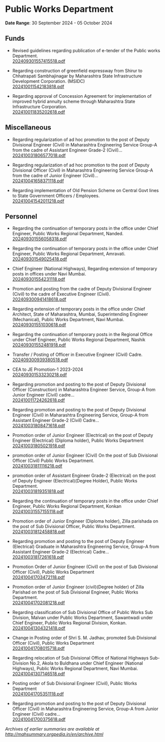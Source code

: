 # Public Works Department

**Date Range**: 30 September 2024 - 05 October 2024


## Funds
- Revised guidelines regarding publication of e-tender of the Public works Department.\
  [202409301557415518.pdf](https://gr.maharashtra.gov.in/Site/Upload/Government%20Resolutions/English/202409301557415518.pdf)

- Regarding construction of greenfield expressway from Shirur to Chhatrapati Sambhajinagar by Maharashtra State Infrastructure Development Corporation. (MSIDC)\
  [202410011542183818.pdf](https://gr.maharashtra.gov.in/Site/Upload/Government%20Resolutions/English/202410011542183818.pdf)

- Regarding approval of Concession Agreement for implementation of improved hybrid annuity scheme through Maharashtra State Infrastructure Corporation.\
  [202410011835202618.pdf](https://gr.maharashtra.gov.in/Site/Upload/Government%20Resolutions/English/202410011835202618.pdf)

## Miscellaneous
- Regarding regularization of ad hoc promotion to the post of Deputy Divisional Engineer (Civil) in Maharashtra Engineering Service Group-A from the cadre of Assistant Engineer Grade-2 (Civil)...\
  [202410031806577018.pdf](https://gr.maharashtra.gov.in/Site/Upload/Government%20Resolutions/English/202410031806577018.pdf)

- Regarding regularization of ad hoc promotion to the post of Deputy Divisional Officer (Civil) in Maharashtra Engineering Service Group-A from the cadre of Junior Engineer (Civil)...\
  [202410041658371118.pdf](https://gr.maharashtra.gov.in/Site/Upload/Government%20Resolutions/English/202410041658371118.pdf)

- Regarding implementation of Old Pension Scheme on Central Govt lines to State Government Officers / Employees.\
  [202410041542011218.pdf](https://gr.maharashtra.gov.in/Site/Upload/Government%20Resolutions/English/202410041542011218.pdf)

## Personnel
- Regarding the continuation of temporary posts in the office under Chief Engineer, Public Works Regional Department, Nanded.\
  [202409301556058318.pdf](https://gr.maharashtra.gov.in/Site/Upload/Government%20Resolutions/English/202409301556058318.pdf)

- Regarding the continuation of temporary posts in the office under Chief Engineer, Public Works Regional Department, Amravati.\
  [202409301549025418.pdf](https://gr.maharashtra.gov.in/Site/Upload/Government%20Resolutions/English/202409301549025418.pdf)

- Chief Engineer (National Highways), Regarding extension of temporary posts in offices under Navi Mumbai.\
  [202409301554231118.pdf](https://gr.maharashtra.gov.in/Site/Upload/Government%20Resolutions/English/202409301554231118.pdf)

- Promotion and posting from the cadre of Deputy Divisional Engineer (Civil) to the cadre of Executive Engineer (Civil).\
  [202409300941418618.pdf](https://gr.maharashtra.gov.in/Site/Upload/Government%20Resolutions/English/202409300941418618....pdf)

- Regarding extension of temporary posts in the office under Chief Architect, State of Maharashtra, Mumbai, Superintending Engineer (Mechanical), Public Works Department, Navi Mumbai.\
  [202409301551030618.pdf](https://gr.maharashtra.gov.in/Site/Upload/Government%20Resolutions/English/202409301551030618.pdf)

- Regarding the continuation of temporary posts in the Regional Office under Chief Engineer, Public Works Regional Department, Nashik\
  [202409301552481918.pdf](https://gr.maharashtra.gov.in/Site/Upload/Government%20Resolutions/English/202409301552481918.pdf)

- Transfer / Posting of Officer in Executive Engineer (Civil) Cadre.\
  [202409300939380518.pdf](https://gr.maharashtra.gov.in/Site/Upload/Government%20Resolutions/English/202409300939380518.pdf)

- CEA to JE Promotion-1  2023-2024\
  [202409301533230218.pdf](https://gr.maharashtra.gov.in/Site/Upload/Government%20Resolutions/English/202409301533230218.pdf)

- Regarding promotion and posting to the post of Deputy Divisional Officer (Construction) in Maharashtra Engineer Service, Group-A from Junior Engineer (Civil) cadre...\
  [202410011724262618.pdf](https://gr.maharashtra.gov.in/Site/Upload/Government%20Resolutions/English/202410011724262618.pdf)

- Regarding promotion and posting to the post of Deputy Divisional Engineer (Civil) in Maharashtra Engineering Service, Group-A from Assistant Engineer Grade-2 (Civil) Cadre...\
  [202410031808471618.pdf](https://gr.maharashtra.gov.in/Site/Upload/Government%20Resolutions/English/202410031808471618....pdf)

- Promotion order of Junior Engineer (Electrical) on the post of Deputy Engineer (Electrical) (Diploma holder), Public Works Department\
  [202410031805021918.pdf](https://gr.maharashtra.gov.in/Site/Upload/Government%20Resolutions/English/202410031805021918.pdf)

- promotion order of Junior Engineer (Civil) On the post of Sub Divisional Officer (Civil) Public Works Department.\
  [202410031811116218.pdf](https://gr.maharashtra.gov.in/Site/Upload/Government%20Resolutions/English/202410031811116218.pdf)

- promotion order of Assistant Engineer Grade-2 (Electrical) on the post of Deputy Engineer (Electrical)(Degree Holder), Public Works Department.\
  [202410031819351818.pdf](https://gr.maharashtra.gov.in/Site/Upload/Government%20Resolutions/English/202410031819351818.pdf)

- Regarding the continuation of temporary posts in the office under Chief Engineer, Public Works Regional Department, Konkan\
  [202410031557155118.pdf](https://gr.maharashtra.gov.in/Site/Upload/Government%20Resolutions/English/202410031557155118.pdf)

- Promotion order of Junior Engineer (Diploma holder), Zilla parishada on the post of Sub Divisional Officer, Public Works Department.\
  [202410031812458818.pdf](https://gr.maharashtra.gov.in/Site/Upload/Government%20Resolutions/English/202410031812458818.pdf)

- Regarding promotion and posting to the post of Deputy Engineer (Electrical) Graduate in Maharashtra Engineering Service, Group-A from Assistant Engineer Grade-2 (Electrical) Cadre...\
  [202410031817261618.pdf](https://gr.maharashtra.gov.in/Site/Upload/Government%20Resolutions/English/202410031817261618.pdf)

- Promotion Order of Junior Engineer (Civil) on the post of Sub Divisional Officer (Civil), Public Works Department\
  [202410041703472118.pdf](https://gr.maharashtra.gov.in/Site/Upload/Government%20Resolutions/English/202410041703472118.pdf)

- Promotion order of Junior Engineer (civil)(Degree holder) of Zilla Parishad on the post of Sub Divisional Engineer, Public Works Department.\
  [202410041702081218.pdf](https://gr.maharashtra.gov.in/Site/Upload/Government%20Resolutions/English/202410041702081218.pdf)

- Regarding classification of Sub Divisional Office of Public Works Sub Division, Malvan under Public Works Department, Sawantwadi under Chief Engineer, Public Works Regional Division, Konkan.\
  [202410041304321418.pdf](https://gr.maharashtra.gov.in/Site/Upload/Government%20Resolutions/English/202410041304321418..pdf)

- Change in Posting order of Shri S. M. Jadhav, promoted Sub Divisional Officer (Civil), Public Works Department\
  [202410041708015718.pdf](https://gr.maharashtra.gov.in/Site/Upload/Government%20Resolutions/English/202410041708015718.pdf)

- Regarding relocation of Sub Divisional Office of National Highways Sub-Division No.2, Akola to Buldhana under Chief Engineer (National Highways), Public Works Regional Department, Navi Mumbai.\
  [202410041307146518.pdf](https://gr.maharashtra.gov.in/Site/Upload/Government%20Resolutions/English/202410041307146518.pdf)

- Posting order of Sub Divisional Engineer (Civil), Public Works Department\
  [202410041705351118.pdf](https://gr.maharashtra.gov.in/Site/Upload/Government%20Resolutions/English/202410041705351118.pdf)

- Regarding promotion and posting to the post of Deputy Divisional Officer (Civil) in Maharashtra Engineering Service, Group-A from Junior Engineer (Civil) cadre...\
  [202410041700375618.pdf](https://gr.maharashtra.gov.in/Site/Upload/Government%20Resolutions/English/202410041700375618.pdf)


*Archives of earlier summaries are available at http://mahsummary.orgpedia.in/en/archive.html*